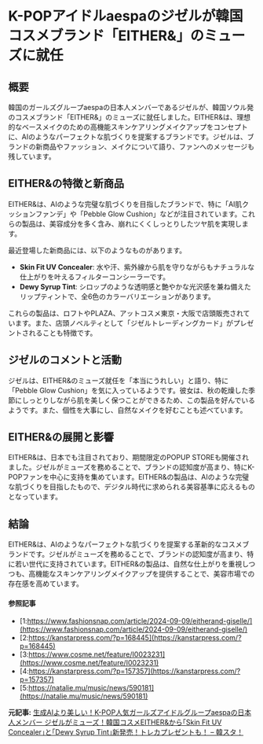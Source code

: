 # K-POPアイドルaespaのジゼルが韓国コスメブランド「EITHER&」のミューズに就任

## 概要

韓国のガールズグループaespaの日本人メンバーであるジゼルが、韓国ソウル発のコスメブランド「EITHER&」のミューズに就任しました。EITHER&は、理想的なベースメイクのための高機能スキンケアリングメイクアップをコンセプトに、AIのようなパーフェクトな肌づくりを提案するブランドです。ジゼルは、ブランドの新商品やファッション、メイクについて語り、ファンへのメッセージも残しています。

## EITHER&の特徴と新商品

EITHER&は、AIのような完璧な肌づくりを目指したブランドで、特に「AI肌クッションファンデ」や「Pebble Glow Cushion」などが注目されています。これらの製品は、美容成分を多く含み、崩れにくくしっとりしたツヤ肌を実現します。

最近登場した新商品には、以下のようなものがあります。

- **Skin Fit UV Concealer**: 水や汗、紫外線から肌を守りながらもナチュラルな仕上がりを叶えるフィルターコンシーラーです。
- **Dewy Syrup Tint**: シロップのような透明感と艶やかな光沢感を兼ね備えたリップティントで、全6色のカラーバリエーションがあります。

これらの製品は、ロフトやPLAZA、アットコスメ東京・大阪で店頭販売されています。また、店頭ノベルティとして「ジゼルトレーディングカード」がプレゼントされることも特徴です。

## ジゼルのコメントと活動

ジゼルは、EITHER&のミューズ就任を「本当にうれしい」と語り、特に「Pebble Glow Cushion」を気に入っているようです。彼女は、秋の乾燥した季節にしっとりしながら肌を美しく保つことができるため、この製品を好んでいるようです。また、個性を大事にし、自然なメイクを好むことも述べています。

## EITHER&の展開と影響

EITHER&は、日本でも注目されており、期間限定のPOPUP STOREも開催されました。ジゼルがミューズを務めることで、ブランドの認知度が高まり、特にK-POPファンを中心に支持を集めています。EITHER&の製品は、AIのような完璧な肌づくりを目指したもので、デジタル時代に求められる美容基準に応えるものとなっています。

## 結論

EITHER&は、AIのようなパーフェクトな肌づくりを提案する革新的なコスメブランドです。ジゼルがミューズを務めることで、ブランドの認知度が高まり、特に若い世代に支持されています。EITHER&の製品は、自然な仕上がりを重視しつつも、高機能なスキンケアリングメイクアップを提供することで、美容市場での存在感を高めています。

#### 参照記事
- [1:https://www.fashionsnap.com/article/2024-09-09/eitherand-giselle/](https://www.fashionsnap.com/article/2024-09-09/eitherand-giselle/)
- [2:https://kanstarpress.com/?p=168445](https://kanstarpress.com/?p=168445)
- [3:https://www.cosme.net/feature/I0023231](https://www.cosme.net/feature/I0023231)
- [4:https://kanstarpress.com/?p=157357](https://kanstarpress.com/?p=157357)
- [5:https://natalie.mu/music/news/590181](https://natalie.mu/music/news/590181)


**元記事:** [生成AIより美しい！K-POP人気ガールズアイドルグループaespaの日本人メンバー ジゼルがミューズ！韓国コスメEITHER&から｢Skin Fit UV Concealer｣と｢Dewy Syrup Tint｣新発売！トレカプレゼントも！ – 韓スタ！](https://kanstarpress.com/?p=168445)